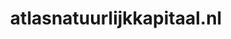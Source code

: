 ---
layout: post
title:  "atlasnatuurlijkkapitaal.nl"
internal_url:  "/data/atlasnatuurlijkkapitaal.nl.html"
categories: dutchgov
---